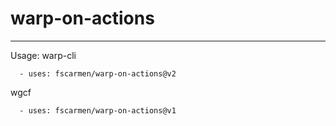 # warp-on-actions

* * *

Usage:
warp-cli
```
  - uses: fscarmen/warp-on-actions@v2
```

wgcf
```
  - uses: fscarmen/warp-on-actions@v1
```